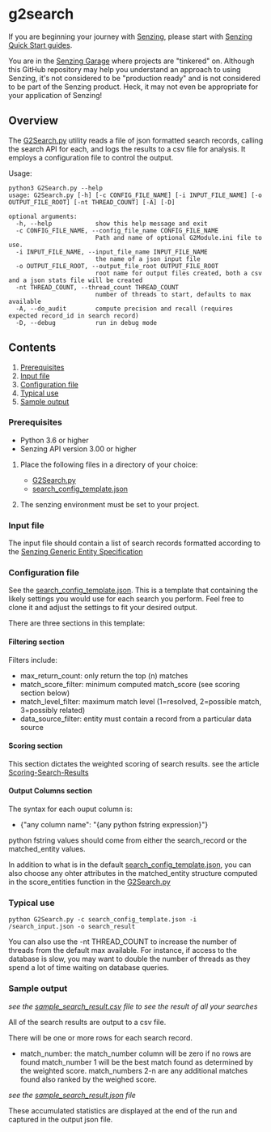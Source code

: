 # g2search

If you are beginning your journey with
[Senzing](https://senzing.com/),
please start with
[Senzing Quick Start guides](https://docs.senzing.com/quickstart/).

You are in the
[Senzing Garage](https://github.com/senzing-garage)
where projects are "tinkered" on.
Although this GitHub repository may help you understand an approach to using Senzing,
it's not considered to be "production ready" and is not considered to be part of the Senzing product.
Heck, it may not even be appropriate for your application of Senzing!

## Overview

The [G2Search.py](G2Search.py) utility reads a file of json formatted search records, calling the search API for each, and logs
the results to a csv file for analysis.  It employs a configuration file to control the output.

Usage:

```console
python3 G2Search.py --help
usage: G2Search.py [-h] [-c CONFIG_FILE_NAME] [-i INPUT_FILE_NAME] [-o OUTPUT_FILE_ROOT] [-nt THREAD_COUNT] [-A] [-D]

optional arguments:
  -h, --help            show this help message and exit
  -c CONFIG_FILE_NAME, --config_file_name CONFIG_FILE_NAME
                        Path and name of optional G2Module.ini file to use.
  -i INPUT_FILE_NAME, --input_file_name INPUT_FILE_NAME
                        the name of a json input file
  -o OUTPUT_FILE_ROOT, --output_file_root OUTPUT_FILE_ROOT
                        root name for output files created, both a csv and a json stats file will be created
  -nt THREAD_COUNT, --thread_count THREAD_COUNT
                        number of threads to start, defaults to max available
  -A, --do_audit        compute precision and recall (requires expected record_id in search record)
  -D, --debug           run in debug mode
```

## Contents

1. [Prerequisites](#prerequisites)
1. [Input file](#input-file)
1. [Configuration file](#configuration-file)
1. [Typical use](#typical-use)
1. [Sample output](#sample-output)

### Prerequisites

- Python 3.6 or higher
- Senzing API version 3.00 or higher

1. Place the following files in a directory of your choice:
    - [G2Search.py](G2Search.py)
    - [search_config_template.json](search_config_template.json)

2. The senzing environment must be set to your project.

### Input file

The input file should contain a list of search records formatted according to the [Senzing Generic Entity Specification](https://senzing.zendesk.com/hc/en-us/articles/231925448-Generic-Entity-Specification-Data-Mapping)


### Configuration file

See the [search_config_template.json](search_config_template.json).   This is a template that containing the likely settings you
would use for each search you perform. Feel free to clone it and adjust the settings to fit your desired output.

There are three sections in this template:

#### Filtering section

Filters include:
- max_return_count: only return the top (n) matches
- match_score_filter: minimum computed match_score (see scoring section below)
- match_level_filter: maximum match level (1=resolved, 2=possible match, 3=possibly related)
- data_source_filter: entity must contain a record from a particular data source

#### Scoring section

This section dictates the weighted scoring of search results. see the article [Scoring-Search-Results](https://senzing.zendesk.com/hc/en-us/articles/360047855193-Scoring-Search-Results)

#### Output Columns section

The syntax for each ouput column is: 

- {"any column name": "{any python fstring expression}"}

python fstring values should come from either the search_record or the matched_entity values.  

In addition to what is in the default [search_config_template.json](search_config_template.json), you can also choose any ohter attributes in the matched_entity structure computed in the score_entities function in the [G2Search.py](G2Search.py)

### Typical use

```console
python G2Search.py -c search_config_template.json -i /search_input.json -o search_result
```

You can also use the -nt THREAD_COUNT to increase the number of threads from the default max available.  For instance, if access to the database is slow, you may want to double the number of threads as they spend a lot of time waiting on database queries.

### Sample output

*see the [sample_search_result.csv](sample_search_result.csv) file to see the result of all your searches*

All of the search results are output to a csv file.

There will be one or more rows for each search record.

- match_number: the match_number column will be zero if no rows are found match_number 1 will be the
best match found as determined by the weighted score. match_numbers 2-n are any additional matches
found also ranked by the weighed score.

*see the [sample_search_result.json](sample_search_result.json) file*

These accumulated statistics are displayed at the end of the run and captured in the output json file.
